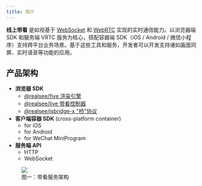 ```yaml
---
title: 简介
---
```


**线上带看** 是如视基于 [WebSocket](https://developer.mozilla.org/zh-CN/docs/Web/API/WebSocket) 和 [WebRTC](https://webrtc.org/) 实现的实时通信能力。以浏览器端 SDK 和服务端 VRTC 服务为核心，搭配容器端 SDK（iOS / Android / 微信小程序）支持跨平台业务场景。基于这些工具和服务，开发者可以开发支持诸如画面同屏、实时语音等功能的应用。


## 产品架构

- **浏览器 SDK**
    - [@realsee/five 渲染引擎](../3d-space/get-started/00.rendering-engine.md)
    - [@realsee/live 带看控制器](./preparation/3.live-controller.md)
    - [@realsee/jsbridge-x "桥"协议](../../webview/jsbridge/intro.md)
- **客户端容器 SDK** (cross-platform container)
    - for iOS
    - for Android
    - for WeChat MiniProgram
- **服务端 API**
    - HTTP
    - WebSocket

<figure>
  <div style={{display: 'flex',     background: 'white',
    justifyContent: 'center',
    alignItems: 'center',}}>
    <div style={{flex:1}}><img style={{width:'100%'}} src="//vrlab-public.ljcdn.com/common/file/web/b8e0ccf8-a022-401c-a094-23f2f6058c2a.png
" /></div>
  </div>
  <figcaption>图一：带看服务架构</figcaption>
</figure>





